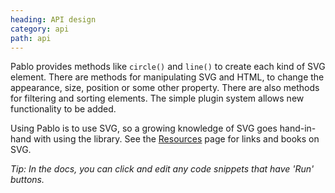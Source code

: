 ```yaml
---
heading: API design
category: api
path: api
---
```

Pablo provides methods like `circle()` and `line()` to create each kind of SVG element. There are methods for manipulating SVG and HTML, to change the appearance, size, position or some other property. There are also methods for filtering and sorting elements. The simple plugin system allows new functionality to be added.

Using Pablo is to use SVG, so a growing knowledge of SVG goes hand-in-hand with using the library. See the [Resources][resources] page for links and books on SVG.

_Tip: In the docs, you can click and edit any code snippets that have 'Run' buttons._


[resources]: /resources/

